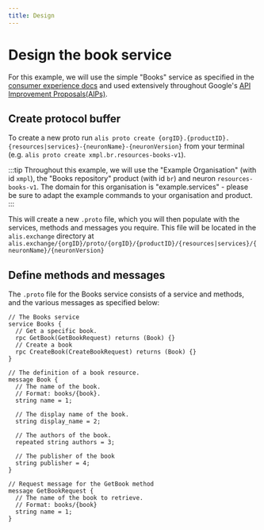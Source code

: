 ```yaml
---
title: Design
---
```


# Design the book service

For this example, we will use the simple "Books" service as specified in the [consumer experience docs](../getting-started/consumer-experience.md)
and used extensively throughout Google's [API Improvement Proposals(AIPs)](https://google.aip.dev/).

## Create protocol buffer

To create a new proto run `alis proto create {orgID}.{productID}.{resources|services}-{neuronName}-{neuronVersion}` from your terminal
(e.g. `alis proto create xmpl.br.resources-books-v1`).

:::tip
Throughout this example, we will use the "Example Organisation" (with id `xmpl`), the "Books repository"
product (with id `br`) and neuron `resources-books-v1`. The domain for this organisation is "example.services" -
please be sure to adapt the example commands to your organisation and product.
:::

This will create a new `.proto` file, which you will then populate with the services, methods and messages you require.
This file will be located in the `alis.exchange` directory at `alis.exchange/{orgID}/proto/{orgID}/{productID}/{resources|services}/{neuronName}/{neuronVersion}`

## Define methods and messages

The `.proto` file for the Books service consists of a service and methods, and the various messages as specified below:
```
// The Books service
service Books {
  // Get a specific book.
  rpc GetBook(GetBookRequest) returns (Book) {}
  // Create a book
  rpc CreateBook(CreateBookRequest) returns (Book) {}
}

// The definition of a book resource.
message Book {
  // The name of the book.
  // Format: books/{book}.
  string name = 1;

  // The display name of the book.
  string display_name = 2;

  // The authors of the book.
  repeated string authors = 3;

  // The publisher of the book
  string publisher = 4;
}

// Request message for the GetBook method
message GetBookRequest {
  // The name of the book to retrieve.
  // Format: books/{book}
  string name = 1;
}
```